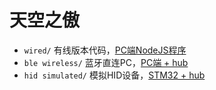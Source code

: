 # 天空之傲

- `wired/` 有线版本代码，[PC端NodeJS程序](./wired/)
- `ble wireless/` 蓝牙直连PC，[PC端 + hub](./ble%20wireless/)
- `hid simulated/` 模拟HID设备，[STM32 + hub](./hid%20simulated/)